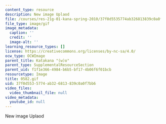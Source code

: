 ```yaml
---
content_type: resource
description: New image Uplaod
file: /courses/res-21g-01-kana-spring-2010/37f0d5535774ab326813839c0a0f7bb6_0582.gif
file_type: image/gif
image_metadata:
  caption: ''
  credit: ''
  image-alt: ''
learning_resource_types: []
license: https://creativecommons.org/licenses/by-nc-sa/4.0/
ocw_type: OCWImage
parent_title: Katakana "(w)o"
parent_type: SupplementalResourceSection
parent_uid: f1f1e366-4984-b6b5-bf17-4b06f6f01bcb
resourcetype: Image
title: 0582.gif
uid: 37f0d553-5774-ab32-6813-839c0a0f7bb6
video_files:
  video_thumbnail_file: null
video_metadata:
  youtube_id: null
---
```

New image Uplaod